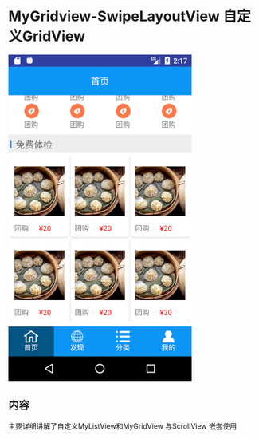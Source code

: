 # MyGridview-SwipeLayoutView 自定义GridView
![](https://github.com/huangshuyuan/MyGridview-SwipeLayoutView/blob/master/ScrollView%2BGridview/demo.png)
## 内容
主要详细讲解了自定义MyListView和MyGridView 与ScrollView 嵌套使用
